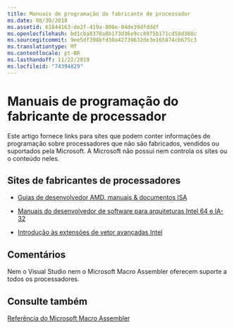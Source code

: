 ```yaml
---
title: Manuais de programação do fabricante de processador
ms.date: 08/30/2018
ms.assetid: 61844163-de2f-419a-808e-04de39dfdddf
ms.openlocfilehash: bd1cba8378a8b173d36e9cc8975b171cd58d388c
ms.sourcegitcommit: 9ee5df398bfd30a42739632de3e165874cb675c3
ms.translationtype: MT
ms.contentlocale: pt-BR
ms.lasthandoff: 11/22/2019
ms.locfileid: "74394829"
---
```

# <a name="processor-manufacturer-programming-manuals"></a>Manuais de programação do fabricante de processador

Este artigo fornece links para sites que podem conter informações de programação sobre processadores que não são fabricados, vendidos ou suportados pela Microsoft. A Microsoft não possui nem controla os sites ou o conteúdo neles.

## <a name="processor-manufacturer-websites"></a>Sites de fabricantes de processadores

- [Guias de desenvolvedor AMD, manuais & documentos ISA](https://developer.amd.com/resources/developer-guides-manuals/)

- [Manuais do desenvolvedor de software para arquiteturas Intel 64 e IA-32](https://software.intel.com/articles/intel-sdm)

- [Introdução às extensões de vetor avançadas Intel](https://software.intel.com/articles/introduction-to-intel-advanced-vector-extensions)

## <a name="remarks"></a>Comentários

Nem o Visual Studio nem o Microsoft Macro Assembler oferecem suporte a todos os processadores.

## <a name="see-also"></a>Consulte também

[Referência do Microsoft Macro Assembler](../../assembler/masm/microsoft-macro-assembler-reference.md)
